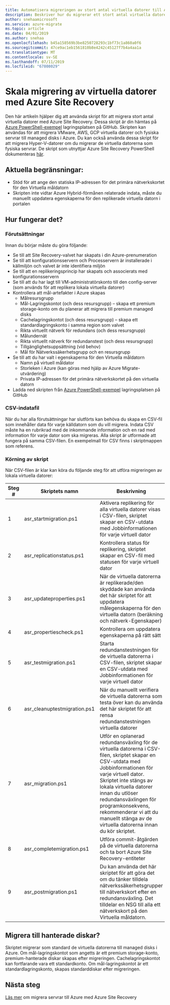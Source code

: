 ```yaml
---
title: Automatisera migreringen av stort antal virtuella datorer till Azure | Microsoft Docs
description: Beskriver hur du migrerar ett stort antal virtuella datorer med Azure Site Recovery med hjälp av skript
author: snehaamicrosoft
ms.service: azure-migrate
ms.topic: article
ms.date: 04/01/2019
ms.author: snehaa
ms.openlocfilehash: b45a158569b3be8250728293c1bf73c1a860a0f6
ms.sourcegitcommit: 47ce9ac1eb1561810b8e4242c45127f7b4a4aa1a
ms.translationtype: MT
ms.contentlocale: sv-SE
ms.lasthandoff: 07/11/2019
ms.locfileid: "67808029"
---
```

# <a name="scale-migration-of-vms-using-azure-site-recovery"></a>Skala migrering av virtuella datorer med Azure Site Recovery

Den här artikeln hjälper dig att använda skript för att migrera stort antal virtuella datorer med Azure Site Recovery. Dessa skript är din hämtas på [Azure PowerShell-exempel](https://github.com/Azure/azure-docs-powershell-samples/tree/master/azure-migrate/migrate-at-scale-with-site-recovery) lagringsplatsen på GitHub. Skripten kan användas för att migrera VMware, AWS, GCP virtuella datorer och fysiska servrar till managed disks i Azure. Du kan också använda dessa skript för att migrera Hyper-V-datorer om du migrerar de virtuella datorerna som fysiska servrar. De skript som utnyttjar Azure Site Recovery PowerShell dokumenteras [här](https://docs.microsoft.com/azure/site-recovery/vmware-azure-disaster-recovery-powershell).

## <a name="current-limitations"></a>Aktuella begränsningar:
- Stöd för att ange den statiska IP-adressen för det primära nätverkskortet för den Virtuella måldatorn
- Skripten inte vidtar Azure Hybrid-förmånen relaterade indata, måste du manuellt uppdatera egenskaperna för den replikerade virtuella datorn i portalen

## <a name="how-does-it-work"></a>Hur fungerar det?

### <a name="prerequisites"></a>Förutsättningar
Innan du börjar måste du göra följande:
- Se till att Site Recovery-valvet har skapats i din Azure-prenumeration
- Se till att konfigurationsservern och Processervern är installerade i källmiljön och valvet är inte identifiera miljön
- Se till att en replikeringsprincip har skapats och associerats med konfigurationsservern
- Se till att du har lagt till VM-administratörskonto till den config-server (som används för att replikera lokala virtuella datorer)
- Kontrollera att mål-artefakter i Azure skapas
    - Målresursgrupp
    - Mål-Lagringskontot (och dess resursgrupp) – skapa ett premium storage-konto om du planerar att migrera till premium managed disks
    - Cachelagringskontot (och dess resursgrupp) – skapa ett standardlagringskonto i samma region som valvet
    - Rikta virtuellt nätverk för redundans (och dess resursgrupp)
    - Målundernät
    - Rikta virtuellt nätverk för redundanstest (och dess resursgrupp)
    - Tillgänglighetsuppsättning (vid behov)
    - Mål för Nätverkssäkerhetsgrupp och en resursgrupp
- Se till att du har valt i egenskaperna för den Virtuella måldatorn
    - Namn på virtuell måldator
    - Storleken i Azure (kan göras med hjälp av Azure Migrate-utvärdering)
    - Privata IP-adressen för det primära nätverkskortet på den virtuella datorn
- Ladda ned skripten från [Azure PowerShell-exempel](https://github.com/Azure/azure-docs-powershell-samples/tree/master/azure-migrate/migrate-at-scale-with-site-recovery) lagringsplatsen på GitHub

### <a name="csv-input-file"></a>CSV-indatafil
När du har alla förutsättningar har slutförts kan behöva du skapa en CSV-fil som innehåller data för varje källdatorn som du vill migrera. Indata CSV måste ha en rubrikrad med de inkommande information och en rad med information för varje dator som ska migreras. Alla skript är utformade att fungera på samma CSV-filen. En exempelmall för CSV finns i skriptmappen som referens.

### <a name="script-execution"></a>Körning av skript
När CSV-filen är klar kan köra du följande steg för att utföra migreringen av lokala virtuella datorer:

**Steg #** | **Skriptets namn** | **Beskrivning**
--- | --- | ---
1 | asr_startmigration.ps1 | Aktivera replikering för alla virtuella datorer visas i CSV-filen, skriptet skapar en CSV-utdata med Jobbinformationen för varje virtuell dator
2 | asr_replicationstatus.ps1 | Kontrollera status för replikering, skriptet skapar en CSV-fil med statusen för varje virtuell dator
3 | asr_updateproperties.ps1 | När de virtuella datorerna är replikerade/den skyddade kan använda det här skriptet för att uppdatera målegenskaperna för den virtuella datorn (beräkning och nätverk-Egenskaper)
4 | asr_propertiescheck.ps1 | Kontrollera om uppdatera egenskaperna på rätt sätt
5 | asr_testmigration.ps1 |  Starta redundanstestningen för de virtuella datorerna i CSV-filen, skriptet skapar en CSV-utdata med Jobbinformationen för varje virtuell dator
6 | asr_cleanuptestmigration.ps1 | När du manuellt verifiera de virtuella datorerna som testa över kan du använda det här skriptet för att rensa redundanstestningen virtuella datorer
7 | asr_migration.ps1 | Utför en oplanerad redundansväxling för de virtuella datorerna i CSV-filen, skriptet skapar en CSV-utdata med Jobbinformationen för varje virtuell dator. Skriptet inte stängs av lokala virtuella datorer innan du utlöser redundansväxlingen för programkonsekvens, rekommenderar vi att du manuellt stänga av de virtuella datorerna innan du kör skriptet.
8 | asr_completemigration.ps1 | Utföra commit-åtgärden på de virtuella datorerna och ta bort Azure Site Recovery-entiteter
9 | asr_postmigration.ps1 | Du kan använda det här skriptet för att göra det om du tänker tilldela nätverkssäkerhetsgrupper till nätverkskort efter en redundansväxling. Det tilldelar en NSG till alla ett nätverkskort på den Virtuella måldatorn.

## <a name="how-to-migrate-to-managed-disks"></a>Migrera till hanterade diskar?
Skriptet migrerar som standard de virtuella datorerna till managed disks i Azure. Om mål-lagringskontot som angetts är ett premium storage-konto, premium-hanterade diskar skapas efter migreringen. Cachelagringskontot kan fortfarande vara ett standardkonto. Om mål-lagringskontot är ett standardlagringskonto, skapas standarddiskar efter migreringen. 

## <a name="next-steps"></a>Nästa steg

[Läs mer](https://docs.microsoft.com/azure/site-recovery/migrate-tutorial-on-premises-azure) om migrera servrar till Azure med Azure Site Recovery
